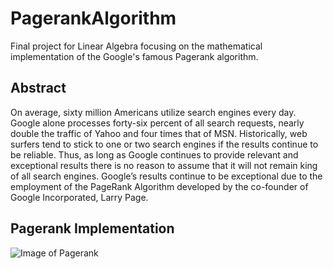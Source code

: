 # PagerankAlgorithm
 Final project for Linear Algebra focusing on the mathematical implementation of the Google's famous Pagerank algorithm.

## Abstract
On average, sixty million Americans utilize search engines every day. Google alone processes forty-six percent of all search requests, nearly double the traffic of Yahoo and four times that of MSN. Historically, web surfers tend to stick to one or two search engines if the results continue to be reliable. Thus, as long as Google continues to provide relevant and exceptional results there is no reason to assume that it will not remain king of all search engines. Google’s results continue to be exceptional due to the employment of the PageRank Algorithm developed by the co-founder of Google Incorporated, Larry Page. 

## Pagerank Implementation

![Image of Pagerank](http://i66.tinypic.com/w9v4li.png)
